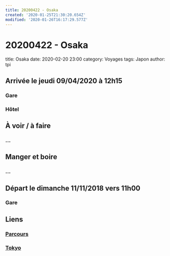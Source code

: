 ```yaml
---
title: 20200422 - Osaka
created: '2020-01-25T21:30:20.654Z'
modified: '2020-01-26T16:17:29.577Z'
---
```


# 20200422 - Osaka

title: Osaka
date: 2020-02-20 23:00
category: Voyages
tags: Japon
author: tpi


## Arrivée le jeudi 09/04/2020 à 12h15

### Gare

### Hôtel

## À voir / à faire

### ...

## Manger et boire

### ...

## Départ le dimanche 11/11/2018 vers 11h00

### Gare

## Liens

### [Parcours](https://tse-tse.org/2020/02/japon-2020/index.html)

### [Tokyo](https://tse-tse.org/2020/02/tokyo-2/index.html)

